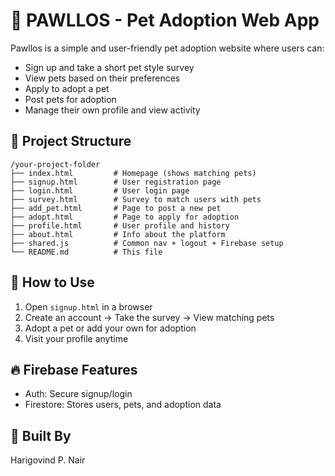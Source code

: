 # 🐾 PAWLLOS - Pet Adoption Web App

Pawllos is a simple and user-friendly pet adoption website where users can:

* Sign up and take a short pet style survey
* View pets based on their preferences
* Apply to adopt a pet
* Post pets for adoption
* Manage their own profile and view activity

## 📁 Project Structure

```
/your-project-folder
├── index.html         # Homepage (shows matching pets)
├── signup.html        # User registration page
├── login.html         # User login page
├── survey.html        # Survey to match users with pets
├── add_pet.html       # Page to post a new pet
├── adopt.html         # Page to apply for adoption
├── profile.html       # User profile and history
├── about.html         # Info about the platform
├── shared.js          # Common nav + logout + Firebase setup
└── README.md          # This file
```

## 🚀 How to Use

1. Open `signup.html` in a browser
2. Create an account → Take the survey → View matching pets
3. Adopt a pet or add your own for adoption
4. Visit your profile anytime

## 🔥 Firebase Features

* Auth: Secure signup/login
* Firestore: Stores users, pets, and adoption data

## 💙 Built By

Harigovind P. Nair
